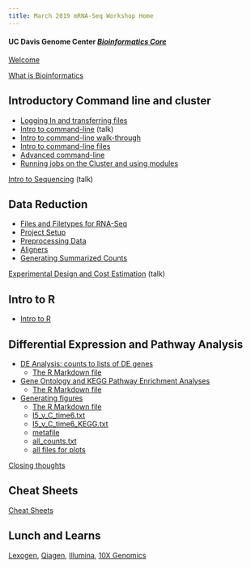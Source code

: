 ```yaml
---
title: March 2019 mRNA-Seq Workshop Home
---
```


#### UC Davis Genome Center [*Bioinformatics Core*](http://bioinformatics.ucdavis.edu/)

[Welcome](pdfs/Introduction.pdf)

[What is Bioinformatics](pdfs/What_is_Bioinformatics.pdf)

## Introductory Command line and cluster
* [Logging In and transferring files](cli/logging-in)
* [Intro to command-line](cli/Intro2CLI.pdf) (talk)
* [Intro to command-line walk-through](cli/Intro2CLI)
* [Intro to command-line files](https://github.com/ucdavis-bioinformatics-training/2018-June-RNA-Seq-Workshop/tree/master/cli/Intro2CLI-files)
* [Advanced command-line](cli/advanced-command-line)
* [Running jobs on the Cluster and using modules](cli/cluster)


[Intro to Sequencing]() (talk)


## Data Reduction
* [Files and Filetypes for RNA-Seq](data_reduction/filetypes.md)
* [Project Setup](data_reduction/project_setup.md)
* [Preprocessing Data](data_reduction/preproc_htstream.md)
* [Aligners](data_reduction/alignment.md)
* [Generating Summarized Counts](data_reduction/counts.md)


[Experimental Design and Cost Estimation](data_reduction/ExperimentalDesign.pdf) (talk)


## Intro to R
* [Intro to R](Intro2R/Intro2R.html)

## Differential Expression and Pathway Analysis
* [DE Analysis: counts to lists of DE genes](thursday/DE.html)
  * [The R Markdown file](thursday/DE.Rmd)
* [Gene Ontology and KEGG Pathway Enrichment Analyses](friday/enrichment.html)
  * [The R Markdown file](friday/enrichment.Rmd)
* [Generating figures](friday/script_plots.md)
  * [The R Markdown file](friday/script_plots.Rmd)
  * [I5_v_C_time6.txt](friday/I5_v_C_time6.txt)
  * [I5_v_C_time6_KEGG.txt](friday/I5_v_C_time6_KEGG.txt)
  * [metafile](friday/metafile.txt)
  * [all_counts.txt](friday/all_counts.txt)
  * [all files for plots](friday/files_for_plots.zip)


[Closing thoughts](friday/Closing_Thoughts.pdf)


## Cheat Sheets
[Cheat Sheets](cheatSheetIndex.md)

## Lunch and Learns
[Lexogen](https://www.lexogen.com/), [Qiagen](https://www.qiagen.com/us/), [Illumina](https://www.illumina.com/), [10X Genomics](https://www.10xgenomics.com/)
